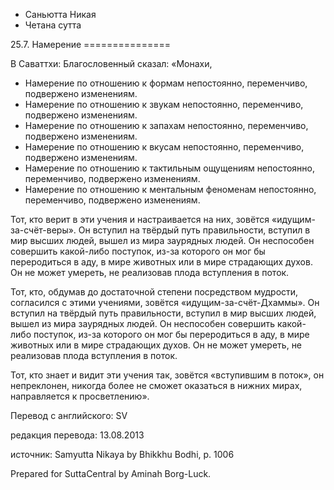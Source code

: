









* Саньютта Никая
* Четана сутта


25\.7\. Намерение
\=\=\=\=\=\=\=\=\=\=\=\=\=\=\=



В Саваттхи: Благословенный сказал: «Монахи,


* Намерение по отношению к формам непостоянно, переменчиво, подвержено изменениям\.
* Намерение по отношению к звукам непостоянно, переменчиво, подвержено изменениям\.
* Намерение по отношению к запахам непостоянно, переменчиво, подвержено изменениям\.
* Намерение по отношению к вкусам непостоянно, переменчиво, подвержено изменениям\.
* Намерение по отношению к тактильным ощущениям непостоянно, переменчиво, подвержено изменениям\.
* Намерение по отношению к ментальным феноменам непостоянно, переменчиво, подвержено изменениям\.


Тот, кто верит в эти учения и настраивается на них, зовётся «идущим\-за\-счёт\-веры»\. Он вступил на твёрдый путь правильности, вступил в мир высших людей, вышел из мира заурядных людей\. Он неспособен совершить какой\-либо поступок, из\-за которого он мог бы переродиться в аду, в мире животных или в мире страдающих духов\. Он не может умереть, не реализовав плода вступления в поток\.


Тот, кто, обдумав до достаточной степени посредством мудрости, согласился с этими учениями, зовётся «идущим\-за\-счёт\-Дхаммы»\. Он вступил на твёрдый путь правильности, вступил в мир высших людей, вышел из мира заурядных людей\. Он неспособен совершить какой\-либо поступок, из\-за которого он мог бы переродиться в аду, в мире животных или в мире страдающих духов\. Он не может умереть, не реализовав плода вступления в поток\.


Тот, кто знает и видит эти учения так, зовётся «вступившим в поток», он непреклонен, никогда более не сможет оказаться в нижних мирах, направляется к просветлению»\.



Перевод с английского: SV


редакция перевода: 13\.08\.2013


источник: Samyutta Nikaya by Bhikkhu Bodhi, p\. 1006


Prepared for SuttaCentral by Aminah Borg\-Luck\.






